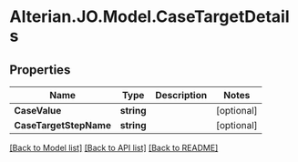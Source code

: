 # Alterian.JO.Model.CaseTargetDetails

## Properties

Name | Type | Description | Notes
------------ | ------------- | ------------- | -------------
**CaseValue** | **string** |  | [optional] 
**CaseTargetStepName** | **string** |  | [optional] 

[[Back to Model list]](../README.md#documentation-for-models) [[Back to API list]](../README.md#documentation-for-api-endpoints) [[Back to README]](../README.md)

